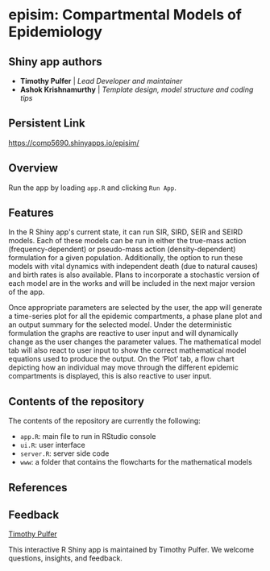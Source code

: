 # episim: Compartmental Models of Epidemiology

## Shiny app authors

* **Timothy Pulfer** | *Lead Developer and maintainer*
* **Ashok Krishnamurthy** | *Template design, model structure and coding tips*

## Persistent Link

https://comp5690.shinyapps.io/episim/

## Overview

Run the app by loading `app.R` and clicking `Run App`.

## Features
In the R Shiny app's current state, it can run SIR, SIRD, SEIR and SEIRD models. Each of these models can be run in either the true-mass action (frequency-dependent) or pseudo-mass action (density-dependent) formulation for a given population. Additionally, the option to run these models with vital dynamics with independent death (due to natural causes) and birth rates is also available. Plans to incorporate a stochastic version of each model are in the works and will be included in the next major version of the app.

Once appropriate parameters are selected by the user, the app will generate a time-series plot for all the epidemic compartments, a phase plane plot and an output summary for the selected model. Under the deterministic formulation the graphs are reactive to user input and will dynamically change as the user changes the parameter values. The mathematical model tab will also react to user input to show the correct mathematical model equations used to produce the output. On the ‘Plot’ tab, a flow chart depicting how an individual may move through the different epidemic compartments is displayed, this is also reactive to user input.

## Contents of the repository

The contents of the repository are currently the following:

- `app.R`: main file to run in RStudio console
- `ui.R`: user interface
- `server.R`: server side code
- `www`: a folder that contains the flowcharts for the mathematical models

## References

## Feedback

[Timothy Pulfer](mailto:tpulf154@mtroyal.ca)  

This interactive R Shiny app is maintained by Timothy Pulfer. We welcome questions, insights, and feedback.
